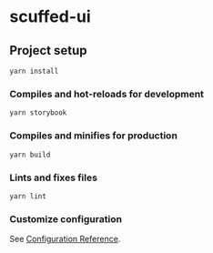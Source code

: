 # scuffed-ui

## Project setup

```
yarn install
```

### Compiles and hot-reloads for development

```
yarn storybook
```

### Compiles and minifies for production

```
yarn build
```

### Lints and fixes files

```
yarn lint
```

### Customize configuration

See [Configuration Reference](https://cli.vuejs.org/config/).
